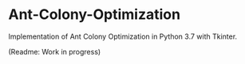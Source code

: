 # Ant-Colony-Optimization
Implementation of Ant Colony Optimization in Python 3.7 with Tkinter.

(Readme: Work in progress)
